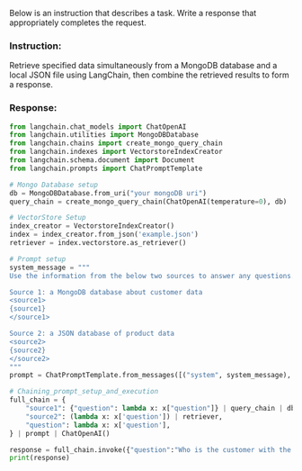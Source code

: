 Below is an instruction that describes a task. Write a response that appropriately completes the request.

### Instruction:
Retrieve specified data simultaneously from a MongoDB database and a local JSON file using LangChain, then combine the retrieved results to form a response.

### Response:
```python
from langchain.chat_models import ChatOpenAI
from langchain.utilities import MongoDBDatabase
from langchain.chains import create_mongo_query_chain
from langchain.indexes import VectorstoreIndexCreator
from langchain.schema.document import Document
from langchain.prompts import ChatPromptTemplate

# Mongo Database setup
db = MongoDBDatabase.from_uri("your mongoDB uri")
query_chain = create_mongo_query_chain(ChatOpenAI(temperature=0), db)

# VectorStore Setup
index_creator = VectorstoreIndexCreator()
index = index_creator.from_json('example.json')
retriever = index.vectorstore.as_retriever()

# Prompt setup
system_message = """
Use the information from the below two sources to answer any questions.

Source 1: a MongoDB database about customer data
<source1>
{source1}
</source1>

Source 2: a JSON database of product data
<source2>
{source2}
</source2>
"""
prompt = ChatPromptTemplate.from_messages([("system", system_message), ("human", "{question}")])

# Chaining_prompt_setup_and_execution
full_chain = {
    "source1": {"question": lambda x: x["question"]} | query_chain | db.run,
    "source2": (lambda x: x['question']) | retriever,
    "question": lambda x: x['question'],
} | prompt | ChatOpenAI()

response = full_chain.invoke({"question":"Who is the customer with the highest purchase?"})
print(response)
```